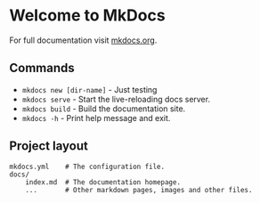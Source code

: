 # Welcome to MkDocs

For full documentation visit [mkdocs.org](https://www.mkdocs.org).

## Commands

* `mkdocs new [dir-name]` - Just testing 
* `mkdocs serve` - Start the live-reloading docs server.
* `mkdocs build` - Build the documentation site.
* `mkdocs -h` - Print help message and exit.

## Project layout

    mkdocs.yml    # The configuration file.
    docs/
        index.md  # The documentation homepage.
        ...       # Other markdown pages, images and other files.

